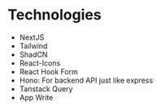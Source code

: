 # Technologies
* NextJS
* Tailwind
* ShadCN
* React-Icons
* React Hook Form
* Hono: For backend API just like express
* Tanstack Query
* App Write


